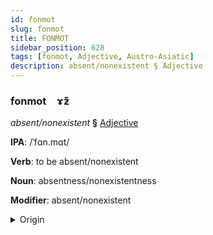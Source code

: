 ```yaml
---
id: fonmot
slug: fonmot
title: FONMOT
sidebar_position: 628
tags: [fonmot, Adjective, Austro-Asiatic]
description: absent/nonexistent § Adjective
---
```


### fonmot&emsp;<span kind="abugida">ɤ̃ƶ̆</span>

*absent/nonexistent* **§** [Adjective](../../tags/Adjective)

**IPA**: /ˈfɑn.mɑt/

**Verb**: to be absent/nonexistent

**Noun**: absentness/nonexistentness

**Modifier**: absent/nonexistent

<details>
    <summary>Origin</summary>
    Vietnamese vắng mặt [vaŋ˧˦ mat̚˧˨ʔ]<br/>
    <em>Austro-Asiatic Language Family</em>
</details>